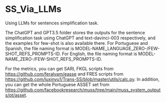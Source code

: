 # SS_Via_LLMs
Using LLMs for sentences simplification task.

The ChatGPT and GPT3.5 folder stores the outputs for the sentence simplification task using ChatGPT and text-davinci-003 respectively, and the examples for few-shot is also available there. For Portuguese and Spanish, the file naming format is MODEL-NAME_LANGUAGE_ZERO-/FEW-SHOT_REFS_PROMPTS-ID. For English, the file naming format is MODEL-NAME_ZERO-/FEW-SHOT_REFS_PROMPTS-ID.

For the metrics, you can get SARI, FKGL scripts from https://github.com/feralvam/easse and FRES scripts from https://github.com/luxinyu1/Trans-SS/blob/master/utils/calc.py. In addition, you can get the whole Portuguese ASSET set from https://github.com/facebookresearch/muss/tree/main/muss_system_outputs/pt/asset.
